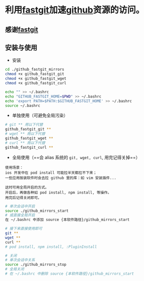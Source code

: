 # 利用[fastgit](https://fastgit.org/)加速[github](https://github.com/)资源的访问。

## 感谢[fastgit](https://fastgit.org/)

## 安装与使用

- 安装
```bash
cd ./github_fastgit_mirrors
chmod +x github_fastgit_git
chmod +x github_fastgit_wget
chmod +x github_fastgit_curl

echo "" >> ~/.bashrc
echo "GITHUB_FASTGIT_HOME=$PWD" >> ~/.bashrc
echo 'export PATH=$PATH:$GITHUB_FASTGIT_HOME' >> ~/.bashrc
source ~/.bashrc
```

- 单独使用（可避免全局污染）
```bash
# git ** 用以下代替
github_fastgit_git **
# wget ** 用以下代替
github_fastgit_wget **
# curl ** 用以下代替
github_fastgit_curl **
```

- 全局使用（==会 alias 系统的 `git, wget, curl`, 用完记得关掉==）

```
使用场景：
ios 开发中在 pod install 可能拉半天都拉不下来；
一些应用按装软件时会去拉 github 里的库：如 vim 安装插件...

这时可用全局开启的方式。
开启后，再做各种如 pod install, npm install, 等操作。
用完后记得关闭即可。
```

```bash
# 单次会话中开启
source ./github_mirrors_start
# 或直接全局开启
在 ~/.bashrc 中添加 source {本软件路径}/github_mirrors_start

# 接下来直接使用即可
git **
wget **
curl **
# pod install, npm install, :PluginInstall

# 关闭
# 单次会话中关系
source ./github_mirrors_stop
# 全局关闭
# 在 ~/.bashrc 中删除 source {本软件路径}/github_mirrors_start

```

